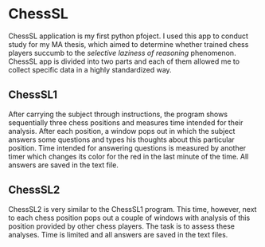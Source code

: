 # ChessSL
ChessSL application is my first python pfoject. I used this app to conduct study for my MA thesis, which aimed to determine whether trained chess players succumb to the _selective laziness of reasoning_ phenomenon. ChessSL app is divided into two parts and each of them allowed me to collect specific data in a highly standardized way.

## ChessSL1
After carrying the subject through instructions, the program shows sequentially three chess positions and measures time intended for their analysis. After each position, a window pops out in which the subject answers some questions and types his thoughts about this particular position. Time intended for answering questions is measured by another timer which changes its color for the red in the last minute of the time. All answers are saved in the text file.

## ChessSL2
ChessSL2 is very similar to the ChessSL1 program. This time, however, next to each chess position pops out a couple of windows with analysis of this position provided by other chess players. The task is to assess these analyses. Time is limited and all answers are saved in the text files. 

